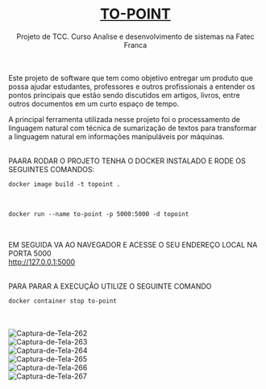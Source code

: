 <h1 align="center" ><a href="http://www.topoint.dev.br/">TO-POINT</a></h1>
<div align="center">Projeto de TCC. Curso Analise e desenvolvimento de sistemas na Fatec Franca</div>
<br>
<br>
<div>
<p>Este projeto de software que tem como objetivo entregar um produto que possa ajudar estudantes, professores e outros profissionais a entender os pontos principais que estão sendo discutidos em artigos, livros, entre outros documentos em um curto espaço de tempo. </p>
A principal ferramenta utilizada nesse projeto foi o processamento de linguagem natural com técnica de sumarização de textos para transformar a linguagem natural em informações manipuláveis por máquinas.
</div>
<br>

PAARA RODAR O PROJETO TENHA O DOCKER INSTALADO E RODE OS SEGUINTES COMANDOS:
<br>
```
docker image build -t topoint . 
```
<br>

```
docker run --name to-point -p 5000:5000 -d topoint 
```
<br>

EM SEGUIDA VA AO NAVEGADOR E ACESSE O SEU ENDEREÇO LOCAL NA PORTA 5000
<br>
http://127.0.0.1:5000

<br>
PARA PARAR A EXECUÇÃO UTILIZE O SEGUINTE COMANDO
<br>

```
docker container stop to-point
```
<br>
<br>

<img src="https://i.ibb.co/mtTPLvr/Captura-de-Tela-262.png" alt="Captura-de-Tela-262" border="0">
<br>
<img src="https://i.ibb.co/Rc37Nm5/Captura-de-Tela-263.png" alt="Captura-de-Tela-263" border="0">
<br>
<img src="https://i.ibb.co/tKzD1Ks/Captura-de-Tela-264.png" alt="Captura-de-Tela-264" border="0">
<br>
<img src="https://i.ibb.co/tsLxvxm/Captura-de-Tela-265.png" alt="Captura-de-Tela-265" border="0">
<br>
<img src="https://i.ibb.co/0qCTf7F/Captura-de-Tela-266.png" alt="Captura-de-Tela-266" border="0">
<br>
<img src="https://i.ibb.co/5TCk9fJ/Captura-de-Tela-267.png" alt="Captura-de-Tela-267" border="0">
<br>
